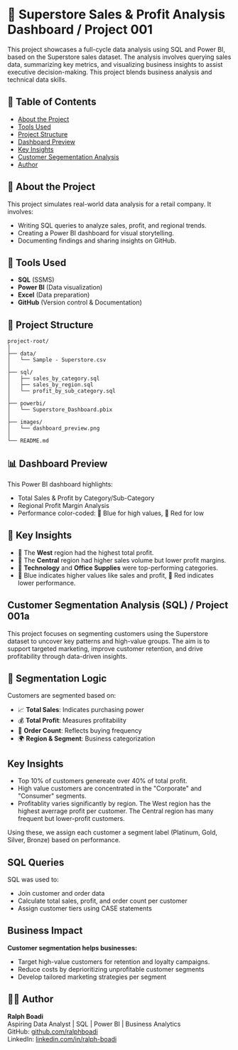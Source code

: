 
# 🛒 Superstore Sales & Profit Analysis Dashboard / Project 001

This project showcases a full-cycle data analysis using SQL and Power BI, based on the Superstore sales dataset. The analysis involves querying sales data, summarizing key metrics, and visualizing business insights to assist executive decision-making. This project blends business analysis and technical data skills. 

## 📂 Table of Contents
- [About the Project](#about-the-project)
- [Tools Used](#tools-used)
- [Project Structure](#project-structure)
- [Dashboard Preview](#dashboard-preview)
- [Key Insights](#key-insights)
- [Customer Segementation Analysis](#customer-segmentation-analysis-project-001a)
- [Author](#author)

## 📌 About the Project

This project simulates real-world data analysis for a retail company. It involves:
- Writing SQL queries to analyze sales, profit, and regional trends.
- Creating a Power BI dashboard for visual storytelling.
- Documenting findings and sharing insights on GitHub.

## 🧰 Tools Used

- **SQL** (SSMS)
- **Power BI** (Data visualization)
- **Excel** (Data preparation)
- **GitHub** (Version control & Documentation)

## 📁 Project Structure

```
project-root/
│
├── data/
│   └── Sample - Superstore.csv
│
├── sql/
│   ├── sales_by_category.sql
│   ├── sales_by_region.sql
│   └── profit_by_sub_category.sql
│
├── powerbi/
│   └── Superstore_Dashboard.pbix
│
├── images/
│   └── dashboard_preview.png
│
└── README.md
```

## 📊 Dashboard Preview

This Power BI dashboard highlights:
- Total Sales & Profit by Category/Sub-Category
- Regional Profit Margin Analysis
- Performance color-coded: 🔵 Blue for high values, 🔴 Red for low

## 🧠 Key Insights

- 🔹 The **West** region had the highest total profit.
- 🔸 The **Central** region had higher sales volume but lower profit margins.
- 🔹 **Technology** and **Office Supplies** were top-performing categories.
- 🔵 Blue indicates higher values like sales and profit, 🔴 Red indicates lower performance.

## Customer Segmentation Analysis (SQL) / Project 001a
This project focuses on segmenting customers using the Superstore dataset to uncover key patterns and high-value groups. The aim is to support targeted marketing, improve customer retention, and drive profitability through data-driven insights.


## 🧠 Segmentation Logic

Customers are segmented based on:

- 📈 **Total Sales**: Indicates purchasing power  
- 💰 **Total Profit**: Measures profitability  
- 🔁 **Order Count**: Reflects buying frequency  
- 🌍 **Region & Segment**: Business categorization

## Key Insights
- Top 10% of customers genereate over 40% of total profit.
- High value customers are concentrated in the "Corporate" and "Consumer" segments.
- Profitablity varies significantly by region. The West region has the highest averrage profit per customer. The Central region has many frequent but lower-profit customers.

Using these, we assign each customer a segment label (Platinum, Gold, Silver, Bronze) based on performance.

## SQL Queries

SQL was used to:
- Join customer and order data
- Calculate total sales, profit, and order count per customer
- Assign customer tiers using CASE statements

## Business Impact

**Customer segmentation helps businesses:**

- Target high-value customers for retention and loyalty campaigns.
- Reduce costs by deprioritizing unprofitable customer segments
- Develop tailored marketing strategies per segment


## 👨‍💻 Author

**Ralph Boadi**  
Aspiring Data Analyst | SQL | Power BI | Business Analytics  
GitHub: [github.com/ralphboadi](https://github.com/ralphboadi)  
LinkedIn: [linkedin.com/in/ralph-boadi](https://linkedin.com/in/ralph-boadi)
